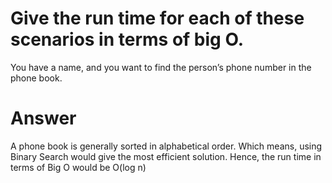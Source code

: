 # Give the run time for each of these scenarios in terms of big O.

You have a name, and you want to find the person’s phone number in the phone book.

# Answer

A phone book is generally sorted in alphabetical order. Which means, using Binary Search would give the most efficient solution. Hence, the run time in terms of Big O would be O(log n) 